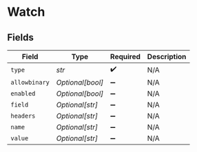 # Watch


## Fields

| Field              | Type               | Required           | Description        |
| ------------------ | ------------------ | ------------------ | ------------------ |
| `type`             | *str*              | :heavy_check_mark: | N/A                |
| `allowbinary`      | *Optional[bool]*   | :heavy_minus_sign: | N/A                |
| `enabled`          | *Optional[bool]*   | :heavy_minus_sign: | N/A                |
| `field`            | *Optional[str]*    | :heavy_minus_sign: | N/A                |
| `headers`          | *Optional[str]*    | :heavy_minus_sign: | N/A                |
| `name`             | *Optional[str]*    | :heavy_minus_sign: | N/A                |
| `value`            | *Optional[str]*    | :heavy_minus_sign: | N/A                |
